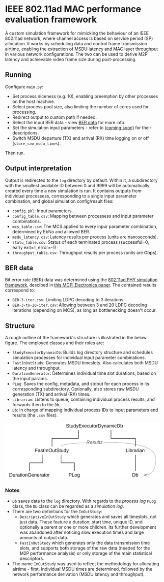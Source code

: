 # IEEE 802.11ad MAC performance evaluation framework

A custom simulation framework for mimicking the behaviour of an IEEE 802.11ad network, where channel access is based on service period (SP) allocation. 
It works by scheduling data and control frame transmission airtime, enabling the extraction of MSDU latency and MAC layer throughput in various network configurations. 
The two can be used to derive M2P latency and achievable video frame size during post-processing.



## Running 

Configure `main.py`:

- Set process niceness (e.g. 10), enabling preemption by other processes on the host machine.
- Select process pool size, also limiting the number of cores used for processing.
- Redirect output to custom path if needed.
- Select the input BER data - view [BER data][ber-data] for more info.
- Set the simulation input parameters - refer to [(coming soon)][vtc-spring-paper] for their descriptions.
- Switch MSDU departure (TX) and arrival (RX) time logging on or off (`store_raw_msdu_times`).

Then run.



## Output interpretation

Output is redirected to the `log` directory by default. Within it, a subdirectory with the smallest available ID between 0 and 9999 will be automatically created every time a new simulation is run. It contains outputs from individual processess, corresponding to a single input parameter combination, and global simulation config/result files:
- `config.pkl`: Input parameters.
- `config_table.csv`: Mapping between processess and input parameter combinations.
- `mcs_table.csv`: The MCS applied to every inpur parameter combination, determined by EbNo and allowed BER.
- `msdu_latency.csv`: Latency results per process (units are nanoseconds).
- `statu_table.csv`: Status of each terminated process (successful=0, early exit=1, error=-1)
- `throughput_table.csv`: Throughput results per process (units are Gbps).



## BER data

Bit error rate (BER) data was determined using the [802.11ad PHY simulation framework][ber-simulator], descibed in [this MDPI Electronics paper][mdpi-paper]. The contained results correspond to:

- `BER-3-iter.csv`: Limiting LDPC decoding to 3 iterations.
- `BER-3-to-20-iter.csv`: Allowing between 3 and 20 LDPC decoding iterations (depending on MCS), as long as bottlenecking doesn't occur.



## Structure

A rough outline of the framework's structure is illustrated in the below figure. The employed classes and their roles are:
- `StudyExecutorDynamicDb`: Builds log directory structure and schedules simulation processes for individual input parameter combinations.
- `FastInOutStudy`: Generates MSDU timeslots. Also calculates both MSDU latency and throughput.
- `DurationGenerator`: Determines individual time slot durations, based on the input params.
- `PLog`: Saves the config, metadata, and stdout for each process in its corresponding subdirectory. Optionally, also stores raw MSDU generation (TX) and arrival (RX) times.
- `Librarian`: Listens to queue, containing individual process results, and forwards then to the `Db`.
- `Db`: In charge of mapping individual process IDs to input parameters and results (the `.csv` files).

![structure](structure.png)



### Notes

- `Db` saves data to the `log` directory. With regards to the *process log* `PLog` class, the `Db` class can be regarded as a *simulation log*.
- There are two definitions for the `InOutStudy`:
    - `DescriptiveInOutStudy` which generates and saves all timeslots, not just data. These feature a duration, start time, unique ID, and optionally a parent or one or more children. Its further development was abandoned after noticing slow execution times and large amounts of output data.
    - `FastInOutStudy` which generates only the data transmission time slots, and supports both storage of the raw data (needed for the M2P performance analysis) or only storage of the main statistical descriptors.
- The name `InOutStudy` was used to reflect the methodology for allocating airtime - first, individual MSDU times are determined, followed by the network performance derivation (MSDU latency and throughput).



[ber-simulator]: https://github.com/PhyPy-802dot11ad/BER-simulator
[mdpi-paper]: https://www.mdpi.com/2079-9292/10/13/1599
[vtc-spring-paper]: https://www.google.com
[ber-data]: #BER-data
